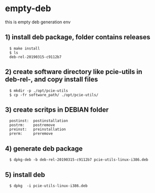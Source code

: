 # empty-deb
this is empty deb generation env
## 1) install deb package, folder contains releases
      $ make install
      $ ls
      deb-rel-20190315-c9112b7

## 2) create software directory like pcie-utils in deb-rel-, and copy install files
      $ mkdir -p ./opt/pcie-utils
      $ cp -fr software_path/ ./opt/pcie-utils/

## 3) create scritps in DEBIAN folder
      postinst:  postinstallation
      postrm:    postremove
      preinst:   preinstallation
      prerm:     preremove

## 4) generate deb package
      $ dpkg-deb -b deb-rel-20190315-c9112b7 pcie-utils-linux-i386.deb

## 5) install deb
      $ dpkg  -i pcie-utils-linux-i386.deb

